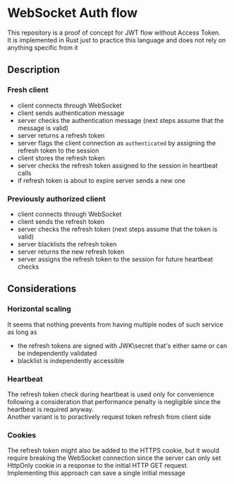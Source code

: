 # WebSocket Auth flow

This repository is a proof of concept for JWT flow without Access Token. \
It is implemented in Rust just to practice this language and does not rely on anything specific from it

## Description

### Fresh client
- client connects through WebSocket
- client sends authentication message
- server checks the authentication message (next steps assume that the message is valid)
- server returns a refresh token
- server flags the client connection as `authenticated` by assigning the refresh token to the session
- client stores the refresh token
- server checks the refresh token assigned to the session in heartbeat calls
- if refresh token is about to expire server sends a new one

### Previously authorized client
- client connects through WebSocket
- client sends the refresh token
- server checks the refresh token (next steps assume that the token is valid)
- server blacklists the refresh token
- server returns the new refresh token
- server assigns the refresh token to the session for future heartbeat checks

## Considerations
### Horizontal scaling
It seems that nothing prevents from having multiple nodes of such service as long as
- the refresh tokens are signed with JWK\secret that's either same or can be independently validated
- blacklist is independently accessible

### Heartbeat
The refresh token check during heartbeat is used only for convenience following a consideration that performance penalty is negligible since the heartbeat is required anyway. \
Another variant is to poractively request token refresh from client side

### Cookies
The refresh token might also be added to the HTTPS cookie, but it would require breaking the WebSocket connection since the server can only set HttpOnly cookie in a response to the initial HTTP GET request.
Implementing this approach can save a single initial message